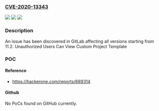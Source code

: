 ### [CVE-2020-13343](https://cve.mitre.org/cgi-bin/cvename.cgi?name=CVE-2020-13343)
![](https://img.shields.io/static/v1?label=Product&message=GitLab&color=blue)
![](https://img.shields.io/static/v1?label=Version&message=n%2Fa&color=blue)
![](https://img.shields.io/static/v1?label=Vulnerability&message=Improper%20handling%20of%20insufficient%20permissions%20or%20privileges%20in%20GitLab&color=brighgreen)

### Description

An issue has been discovered in GitLab affecting all versions starting from 11.2. Unauthorized Users Can View Custom Project Template

### POC

#### Reference
- https://hackerone.com/reports/689314

#### Github
No PoCs found on GitHub currently.

